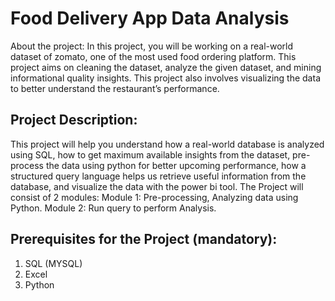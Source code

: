 # Food Delivery App Data Analysis

About the project:
In this project, you will be working on a real-world dataset of zomato, one of the most used food ordering platform. This project aims on cleaning the dataset, analyze the given dataset, and mining informational quality insights. This project also involves visualizing the data to better understand the restaurant’s performance.

## 
## Project Description:
This project will help you understand how a real-world database is analyzed using SQL, how to get maximum available insights from the dataset, pre-process the data using python for better upcoming performance, how a structured query language helps us retrieve useful information from the database, and visualize the data with the power bi tool.
The Project will consist of 2 modules:
Module 1: Pre-processing, Analyzing data using Python.
Module 2: Run query to perform Analysis.


##
## Prerequisites for the Project (mandatory): 
1.  SQL (MYSQL)
2.  Excel
3.  Python
